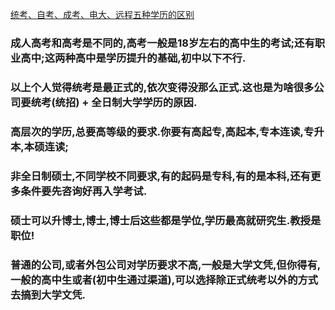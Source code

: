 [统考、自考、成考、电大、远程五种学历的区别](https://zhuanlan.zhihu.com/p/75947951)
### 成人高考和高考是不同的,高考一般是18岁左右的高中生的考试;还有职业高中;这两种高中是学历提升的基础,初中以下不行.
### 以上个人觉得统考是最正式的,依次变得没那么正式.这也是为啥很多公司要统考(统招) + 全日制大学学历的原因.
### 高层次的学历,总要高等级的要求.你要有高起专,高起本,专本连读,专升本,本硕连读; 
### 非全日制硕士,不同学校不同要求,有的起码是专科,有的是本科,还有更多条件要先咨询好再入学考试.
### 硕士可以升博士,博士,博士后这些都是学位,学历最高就研究生.教授是职位!
### 普通的公司,或者外包公司对学历要求不高,一般是大学文凭,但你得有,一般的高中生或者(初中生通过渠道),可以选择除正式统考以外的方式去搞到大学文凭.
